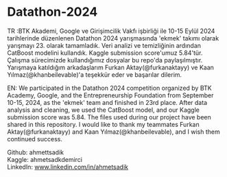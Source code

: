 # Datathon-2024
TR :BTK Akademi, Google ve Girişimcilik Vakfı işbirliği ile 10-15 Eylül 2024 tarihlerinde düzenlenen Datathon 2024 yarışmasında 'ekmek' takımı olarak yarışmayı 23. olarak tamamladık. Veri analizi ve temizliğinin ardından CatBoost modelini kullandık. Kaggle submission score'umuz 5.84'tür. Çalışma sürecimizde kullandığımız dosyalar bu repo'da paylaşılmıştır. Yarışmaya katıldığım arkadaşlarım Furkan Aktay(@furkanaktayy) ve Kaan Yılmaz(@khanbeilevable)'a teşekkür eder ve başarılar dilerim.

EN: We participated in the Datathon 2024 competition organized by BTK Academy, Google, and the Entrepreneurship Foundation from September 10-15, 2024, as the 'ekmek' team and finished in 23rd place. After data analysis and cleaning, we used the CatBoost model, and our Kaggle submission score was 5.84. The files used during our project have been shared in this repository. I would like to thank my teammates Furkan Aktay(@furkanaktayy) and Kaan Yılmaz(@khanbeilevable), and I wish them continued success.

Github: ahmettsadik  
Kaggle: ahmetsadkdemirci  
LinkedIn: www.linkedin.com/in/ahmetsadik
